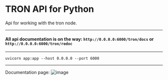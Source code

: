 TRON API for Python
===================

Api for working with the tron node.

--------

#### All api documentation is on the way: `http://0.0.0.0:6000/tron/docs` or `http://0.0.0.0:6000/tron/redoc`

--------
```shell
uvicorn app:app --host 0.0.0.0 --port 6000
```

--------
Documentation page:
![image](https://user-images.githubusercontent.com/84931791/168571264-047fdab9-42ba-4d23-86bc-b34cef79718b.png)
